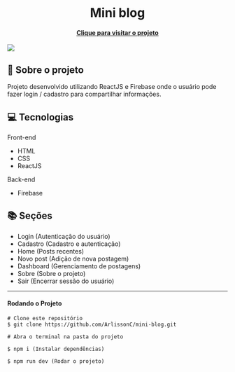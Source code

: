 <h1 align="center">
  Mini blog
</h1>
<h4 align="center"><a href="https://mini-blog-react.netlify.app/">Clique para visitar o projeto</a></h4>
<img src="https://i.imgur.com/Zr9E3Rq.png">

## :rocket: Sobre o projeto

Projeto desenvolvido utilizando ReactJS e Firebase onde o usuário pode fazer login / cadastro para compartilhar informações.

## 💻 Tecnologias

Front-end

- HTML
- CSS
- ReactJS

Back-end

- Firebase

## 📚 Seções

- Login (Autenticação do usuário)
- Cadastro (Cadastro e autenticação)
- Home (Posts recentes)
- Novo post (Adição de nova postagem)
- Dashboard (Gerenciamento de postagens)
- Sobre (Sobre o projeto)
- Sair (Encerrar sessão do usuário)


---
#### Rodando o Projeto 
```
# Clone este repositório
$ git clone https://github.com/ArlissonC/mini-blog.git

# Abra o terminal na pasta do projeto

$ npm i (Instalar dependências)

$ npm run dev (Rodar o projeto)

